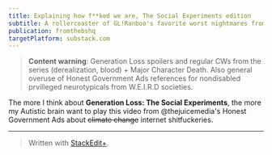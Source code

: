 ```yaml
---
title: Explaining how f**ked we are, The Social Experiments edition
subtitle: A rollercoaster of GL!Ranboo's favorite worst nightmares from my Autistic interpretion, brought to you by your local Bullshit HQ.
publication: fromthebshq
targetPlatform: substack.com
---
```


> **Content warning**: Generation Loss spoilers and regular CWs from the series (derealization, blood) + Major Character Death. Also general overuse of Honest Government Ads references for nondisabled prvilleged neurotypicals from W.E.I.R.D societies.

The more I think about **Generation Loss: The Social Experiments**, the more my Autistic brain want to play this video from @thejuicemedia's Honest Government Ads about ~~climate change~~ internet shitfuckeries.

---
> Written with [StackEdit+](https://stackedit.net/).
<!--stackedit_data:
eyJwcm9wZXJ0aWVzIjoiZXh0ZW5zaW9uczpcbiAgcHJlc2V0Oi
BnZm1cbiAgZW1vamk6XG4gICAgc2hvcnRjdXRzOiB0cnVlXG4i
LCJoaXN0b3J5IjpbMTQyMDA2Njg1NCwtMTYyNzIzMDM5NiwtMj
UxMDAxMDM2LDEyMDUxMzcwMzFdfQ==
-->